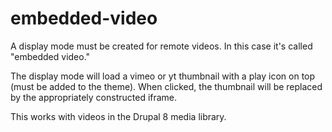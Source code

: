 # embedded-video

A display mode must be created for remote videos. 
In this case it's called "embedded video."

The display mode will load a vimeo or yt thumbnail 
with a play icon on top (must be added to the theme).
When clicked, the thumbnail will be replaced by the appropriately
constructed iframe. 

This works with videos in the Drupal 8 media library. 
